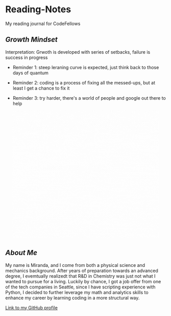 # Reading-Notes
My reading journal for CodeFellows

## *Growth Mindset*

Interpretation: Grwoth is developed with series of setbacks, failure is success in progress

- Reminder 1: steep leraning curve is expected, just think back to those days of quantum

- Reminder 2: coding is a process of fixing all the messed-ups, but at least I get a chance to fix it

- Reminder 3: try harder, there's a world of people and google out there to help

<p align="center">
  <img width="460" height="400" src="https://github.com/mirandalu2020/reading-notes/blob/f5885b0d429ebef4fc3dd1e2156518ed24595802/Dark%20Blue%20Cyan%20Red%20Modern%20Tech%20General%20News%20YouTube%20Intro.gif" />
</p>

## *About Me*

My name is Miranda, and I come from both a physical science and mechanics background. After years of preparation towards an advanced degree, I evemtually realizedt that R&D in Chemistry was just not what I wanted to pursue for a living. Luckily by chance, I got a job offer from one of the tech companies in Seattle, since I have scripting experience with Python,  I decided to further leverage my math and analytics skills to enhance my career by learning coding in a more structural way.

[Link to my GitHub profile](https://github.com/mirandalu2020)
